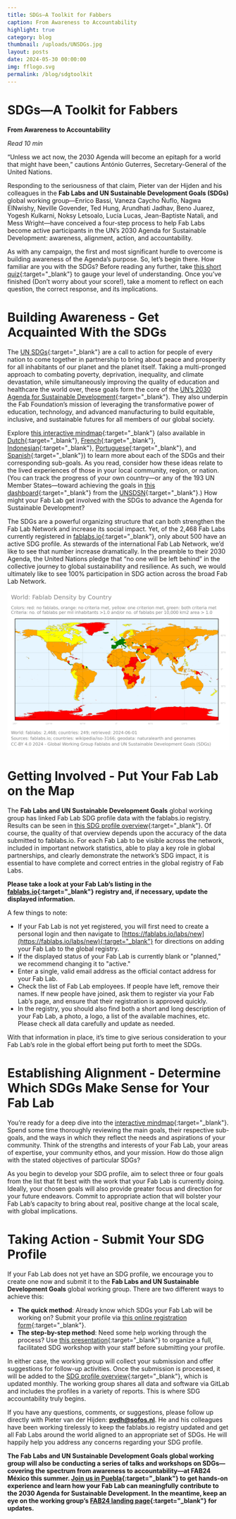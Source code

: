```yaml
---
title: SDGs—A Toolkit for Fabbers
caption: From Awareness to Accountability
highlight: true
category: blog
thumbnail: /uploads/UNSDGs.jpg
layout: posts
date: 2024-05-30 00:00:00
img: fflogo.svg
permalink: /blog/sdgtoolkit
---
```


# SDGs—A Toolkit for Fabbers

**From Awareness to Accountability**

*Read 10 min*

“Unless we act now, the 2030 Agenda will become an epitaph for a world that might have been,” cautions António Guterres, Secretary-General of the United Nations. 

Responding to the seriousness of that claim, Pieter van der Hijden and his colleagues in the **Fab Labs and UN Sustainable Development Goals (SDGs)** global working group—Enrico Bassi, Vaneza Caycho Ñuflo, Nagwa ElNwishy, Neville Govender, Ted Hung, Arundhati Jadhav, Beno Juarez, Yogesh Kulkarni, Noksy Letsoalo, Lucía Lucas, Jean-Baptiste Natali, and Mess Wright—have conceived a four-step process to help Fab Labs become active participants in the UN’s 2030 Agenda for Sustainable Development: awareness, alignment, action, and accountability. 

As with any campaign, the first and most significant hurdle to overcome is building awareness of the Agenda’s purpose. So, let’s begin there. How familiar are you with the SDGs? Before reading any further, take [this short quiz](https://docs.google.com/forms/d/e/1FAIpQLScQ1QHtzVFfoo_2TIsyqXDw3Y6bQ4REUFho8sLza0vc7cfpEQ/viewform?usp=sf_link){:target="_blank"} to gauge your level of understanding. Once you’ve finished (Don’t worry about your score!), take a moment to reflect on each question, the correct response, and its implications.

# Building Awareness - Get Acquainted With the SDGs

The [UN SDGs](https://sdgs.un.org/goals){:target="_blank"} are a call to action for people of every nation to come together in partnership to bring about peace and prosperity for all inhabitants of our planet and the planet itself. Taking a multi-pronged approach to combating poverty, deprivation, inequality, and climate devastation, while simultaneously improving the quality of education and healthcare the world over, these goals form the core of the [UN’s 2030 Agenda for Sustainable Development](https://www.un.org/sustainabledevelopment/development-agenda/){:target="_blank"}. They also underpin the Fab Foundation’s mission of leveraging the transformative power of education, technology, and advanced manufacturing to build equitable, inclusive, and sustainable futures for all members of our global society. 

Explore [this interactive mindmap](https://share.mindmanager.com/#publish/HqlzlZm6MPiykyxnbEP0hQZuQagwKaVysHBheJbH){:target="_blank"} (also available in [Dutch](https://share.mindmanager.com/#publish/72_8wEbbKEsdRyyoZ5dyGbzqXcJU2KlaaBzSIodO){:target="_blank"}, [French](https://share.mindmanager.com/#publish/7FsJoWGf-9u3ULXVxkISOI6F_m_gr1ug9d09xvBv){:target="_blank"}, [Indonesian](https://share.mindmanager.com/#publish/P6jxrsCgYxY7WSg3sNyW_SHNNUhTZZs9CrUH3aUj){:target="_blank"}, [Portuguese](https://share.mindmanager.com/#publish/5mUufwRfugj--t5UPkwJnIaywIQWPPfjwEtvNYpf){:target="_blank"}, and [Spanish](https://share.mindmanager.com/#publish/j32RIl3gIMwanKcPNVATthXGvnFrYs4uFD6_7FL9){:target="_blank"}) to learn more about each of the SDGs and their corresponding sub-goals. As you read, consider how these ideas relate to the lived experiences of those in your local community, region, or nation. (You can track the progress of your own country—or any of the 193 UN Member States—toward achieving the goals in [this dashboard](https://dashboards.sdgindex.org/profiles){:target="_blank"} from the [UNSDSN](https://sdsnportugal.pt/){:target="_blank"}.) How might your Fab Lab get involved with the SDGs to advance the Agenda for Sustainable Development?

The SDGs are a powerful organizing structure that can both strengthen the Fab Lab Network and increase its social impact. Yet, of the 2,468 Fab Labs currently registered in [fablabs.io](http://fablabs.io){:target="_blank"}, only about 500 have an active SDG profile. As stewards of the international Fab Lab Network, we’d like to see that number increase dramatically. In the preamble to their 2030 Agenda, the United Nations pledge that “no one will be left behind” in the collective journey to global sustainability and resilience. As such, we would ultimately like to see 100% participation in SDG action across the broad Fab Lab Network.

![Map - Global Fab Lab Density](/uploads/world-geo-woROYG.png "Map - Global Fab Lab Density")

# Getting Involved - Put Your Fab Lab on the Map

The **Fab Labs and UN Sustainable Development Goals** global working group has linked Fab Lab SDG profile data with the fablabs.io registry. Results can be seen in [this SDG profile overview](https://bit.ly/fablist-sdgs){:target="_blank"}. Of course, the quality of that overview depends upon the accuracy of the data submitted to fablabs.io. For each Fab Lab to be visible across the network, included in important network statistics, able to play a key role in global partnerships, and clearly demonstrate the network’s SDG impact, it is essential to have complete and correct entries in the global registry of Fab Labs.


**Please take a look at your Fab Lab’s listing in the [fablabs.io](http://fablabs.io/){:target="_blank"} registry and, if necessary, update the displayed information.**

A few things to note:
- If your Fab Lab is not yet registered, you will first need to create a personal login and then navigate to [https://fablabs.io/labs/new](https://fablabs.io/labs/new){:target="_blank"} for directions on adding your Fab Lab to the global registry.
- If the displayed status of your Fab Lab is currently blank or "planned," we recommend changing it to "active."
- Enter a single, valid email address as the official contact address for your Fab Lab.
- Check the list of Fab Lab employees. If people have left, remove their names. If new people have joined, ask them to register via your Fab Lab’s page, and ensure that their registration is approved quickly.
- In the registry, you should also find both a short and long description of your Fab Lab, a photo, a logo, a list of the available machines, etc. Please check all data carefully and update as needed.

With that information in place, it’s time to give serious consideration to your Fab Lab’s role in the global effort being put forth to meet the SDGs.

# Establishing Alignment - Determine Which SDGs Make Sense for Your Fab Lab

You’re ready for a deep dive into the [interactive mindmap](https://share.mindmanager.com/#publish/HqlzlZm6MPiykyxnbEP0hQZuQagwKaVysHBheJbH){:target="_blank"}. Spend some time thoroughly reviewing the main goals, their respective sub-goals, and the ways in which they reflect the needs and aspirations of your community. Think of the strengths and interests of your Fab Lab, your areas of expertise, your community ethos, and your mission. How do those align with the stated objectives of particular SDGs? 

As you begin to develop your SDG profile, aim to select three or four goals from the list that fit best with the work that your Fab Lab is currently doing. Ideally, your chosen goals will also provide greater focus and direction for your future endeavors. Commit to appropriate action that will bolster your Fab Lab’s capacity to bring about real, positive change at the local scale, with global implications.

# Taking Action - Submit Your SDG Profile

If your Fab Lab does not yet have an SDG profile, we encourage you to create one now and submit it to the **Fab Labs and UN Sustainable Development Goals** global working group. There are two different ways to achieve this:  
- **The quick method**: Already know which SDGs your Fab Lab will be working on? Submit your profile via [this online registration form](https://docs.google.com/forms/d/e/1FAIpQLSdp82U1NhvgEPVW8WjS87iVYU2mXMqm6wNrG99uoMTI5M3MAw/viewform){:target="_blank"}.
- **The step-by-step method**: Need some help working through the process? Use [this presentation](https://www.slideshare.net/slideshow/how-to-align-your-fab-lab-makerspace-with-the-un-sustainable-development-goals-sdgs-manual-for-the-fab-lab-manager-pieter-van-der-hijden-et-al/109228604){:target="_blank"} to organize a full, facilitated SDG workshop with your staff before submitting your profile.

In either case, the working group will collect your submission and offer suggestions for follow-up activities. Once the submission is processed, it will be added to the [SDG profile overview](https://bit.ly/fablist-sdgs){:target="_blank"}, which is updated monthly. The working group shares all data and software via GitLab and includes the profiles in a variety of reports. This is where SDG accountability truly begins.

If you have any questions, comments, or suggestions, please follow up directly with Pieter van der Hijden: **pvdh@sofos.nl**. He and his colleagues have been working tirelessly to keep the fablabs.io registry updated and get all Fab Labs around the world aligned to an appropriate set of SDGs. He will happily help you address any concerns regarding your SDG profile.

**The Fab Labs and UN Sustainable Development Goals global working group will also be conducting a series of talks and workshops on SDGs—covering the spectrum from awareness to accountability—at FAB24 México this summer. [Join us in Puebla](https://fab24.fabevent.org/){:target="_blank"} to get hands-on experience and learn how your Fab Lab can meaningfully contribute to the 2030 Agenda for Sustainable Development. In the meantime, keep an eye on the working group’s [FAB24 landing page](https://share.mindmanager.com/#publish/QoGON2-MIN-O45llOuQZ6TuuOEu4b54ZxyBqR-1G){:target="_blank"} for updates.** 
